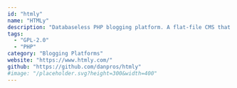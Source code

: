 ```yaml
---
id: "htmly"
name: "HTMLy"
description: "Databaseless PHP blogging platform. A flat-file CMS that allows you to create a fast, secure, and powerful website or blog in seconds."
tags:
  - "GPL-2.0"
  - "PHP"
category: "Blogging Platforms"
website: "https://www.htmly.com/"
github: "https://github.com/danpros/htmly"
#image: "/placeholder.svg?height=300&width=400"
---
```



